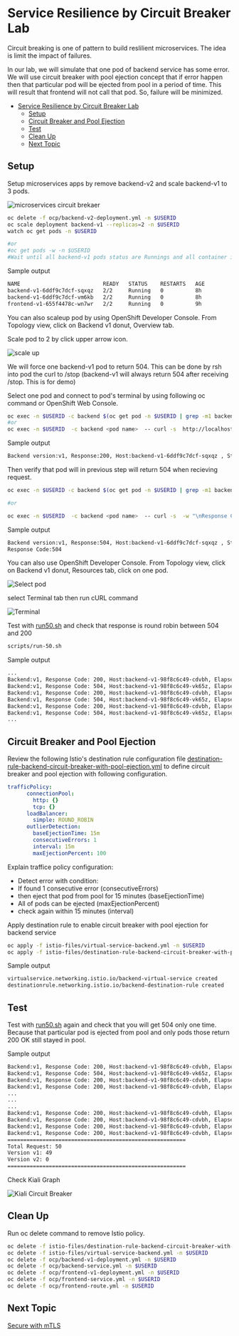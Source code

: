 # Service Resilience by Circuit Breaker Lab

Circuit breaking is one of pattern to build reslilient microservices. The idea is limit the impact of failures.

In our lab, we will simulate that one pod of backend service has some error. We will use circuit breaker with pool ejection concept that if error happen then that particular pod will be ejected from pool in a period of time. This will result that frontend will not call that pod. So, failure will be minimized.

<!-- TOC -->

- [Service Resilience by Circuit Breaker Lab](#service-resilience-by-circuit-breaker-lab)
  - [Setup](#setup)
  - [Circuit Breaker and Pool Ejection](#circuit-breaker-and-pool-ejection)
  - [Test](#test)
  - [Clean Up](#clean-up)
  - [Next Topic](#next-topic)

<!-- /TOC -->


## Setup

Setup microservices apps by remove backend-v2 and scale backend-v1 to 3 pods. 

![microservices circuit brekaer](../images/microservices-circuit-breaker.png)

```bash
oc delete -f ocp/backend-v2-deployment.yml -n $USERID
oc scale deployment backend-v1 --replicas=2 -n $USERID
watch oc get pods -n $USERID

#or 
#oc get pods -w -n $USERID
#Wait until all backend-v1 pods status are Runnings and all container in pods are ready (2/2)
```

Sample output

```bash
NAME                          READY   STATUS    RESTARTS   AGE
backend-v1-6ddf9c7dcf-sqxqz   2/2     Running   0          8h
backend-v1-6ddf9c7dcf-vm6kb   2/2     Running   0          8h
frontend-v1-655f4478c-wn7wr   2/2     Running   0          9h
```

You can also scaleup pod by using OpenShift Developer Console. From Topology view, click on Backend v1 donut, Overview tab.

Scale pod to 2 by click upper arrow icon.

![scale up](../images/openshift-dev-console-scaleup.png)

We will force one backend-v1 pod to return 504. This can be done by rsh into pod the curl to /stop (backend-v1 will always return 504 after receiving /stop. This is for demo)

Select one pod and connect to pod's terminal by using following oc command or OpenShift Web Console.

```bash
oc exec -n $USERID -c backend $(oc get pod -n $USERID | grep -m1 backend | cut -d " " -f1) -- curl -s http://localhost:8080/stop
#or
oc exec -n $USERID  -c backend <pod name>  -- curl -s  http://localhost:8080/stop
```

Sample output
```bash
Backend version:v1, Response:200, Host:backend-v1-6ddf9c7dcf-sqxqz , Status:200, Message: Liveness: false

```

Then verify that pod will in previous step will return 504 when recieving request.

```bash
oc exec -n $USERID -c backend $(oc get pod -n $USERID | grep -m1 backend | cut -d " " -f1) -- curl -s  -w "\nResponse Code:%{response_code}" http://localhost:8080

#or

oc exec -n $USERID  -c backend <pod name>  -- curl -s  -w "\nResponse Code:%{response_code}" http://localhost:8080
```

Sample output

```bash
Backend version:v1, Response:504, Host:backend-v1-6ddf9c7dcf-sqxqz , Status:504, Message: Application liveness is set to false
Response Code:504
```


You can also use OpenShift Developer Console. From Topology view, click on Backend v1 donut, Resources tab, click on one pod.

![Select pod](../images/openshift-console-pod.png)

select Terminal tab then run cURL command

![Terminal](../images/openshift-console-terminal.png)

Test with [run50.sh](../scripts/run-50.sh) and check that response is round robin between 504 and 200 

```bash
scripts/run-50.sh
```

Sample output

```bash
...
Backend:v1, Response Code: 200, Host:backend-v1-98f8c6c49-cdvbh, Elapsed Time:1.508606 sec
Backend:v1, Response Code: 504, Host:backend-v1-98f8c6c49-vk65z, Elapsed Time:0.161270 sec
Backend:v1, Response Code: 200, Host:backend-v1-98f8c6c49-cdvbh, Elapsed Time:0.367105 sec
Backend:v1, Response Code: 504, Host:backend-v1-98f8c6c49-vk65z, Elapsed Time:0.139964 sec
Backend:v1, Response Code: 200, Host:backend-v1-98f8c6c49-cdvbh, Elapsed Time:0.358144 sec
Backend:v1, Response Code: 504, Host:backend-v1-98f8c6c49-vk65z, Elapsed Time:0.148808 sec
...
```

## Circuit Breaker and Pool Ejection

Review the following Istio's destination rule configuration file [destination-rule-backend-circuit-breaker-with-pool-ejection.yml](../istio-files/destination-rule-backend-circuit-breaker-with-pool-ejection.yml)  to define circuit breaker and pool ejection with following configuration.

```yaml
trafficPolicy:
      connectionPool:
        http: {}
        tcp: {}
      loadBalancer:
        simple: ROUND_ROBIN
      outlierDetection:
        baseEjectionTime: 15m
        consecutiveErrors: 1
        interval: 15m
        maxEjectionPercent: 100
```

Explain traffice policy configuration:

- Detect error with condition:
- If found 1 consecutive error (consecutiveErrors)
- then eject that pod from pool for 15 minutes (baseEjectionTime)
- All of pods can be ejected (maxEjectionPercent)
- check again within 15 minutes (interval)

Apply destination rule to enable circuit breaker with pool ejection for backend service

```bash
oc apply -f istio-files/virtual-service-backend.yml -n $USERID
oc apply -f istio-files/destination-rule-backend-circuit-breaker-with-pool-ejection.yml -n $USERID
```

Sample output

```bash
virtualservice.networking.istio.io/backend-virtual-service created
destinationrule.networking.istio.io/backend-destination-rule created
```

## Test

Test with [run50.sh](../scripts/run-50.sh) again and check that you will get 504 only one time. Because that particular pod is ejected from pool and only pods those return 200 OK still stayed in pool.

Sample output

```bash
Backend:v1, Response Code: 200, Host:backend-v1-98f8c6c49-cdvbh, Elapsed Time:1.508682 sec
Backend:v1, Response Code: 504, Host:backend-v1-98f8c6c49-vk65z, Elapsed Time:0.174340 sec
Backend:v1, Response Code: 200, Host:backend-v1-98f8c6c49-cdvbh, Elapsed Time:0.371816 sec
Backend:v1, Response Code: 200, Host:backend-v1-98f8c6c49-cdvbh, Elapsed Time:0.366507 sec
...
...
...
Backend:v1, Response Code: 200, Host:backend-v1-98f8c6c49-cdvbh, Elapsed Time:0.362117 sec
Backend:v1, Response Code: 200, Host:backend-v1-98f8c6c49-cdvbh, Elapsed Time:0.470078 sec
Backend:v1, Response Code: 200, Host:backend-v1-98f8c6c49-cdvbh, Elapsed Time:0.363250 sec
Backend:v1, Response Code: 200, Host:backend-v1-98f8c6c49-cdvbh, Elapsed Time:0.485674 sec
========================================================
Total Request: 50
Version v1: 49
Version v2: 0
========================================================
```

Check Kiali Graph

![Kiali Circuit Breaker](../images/kiali-graph-circuit-breaker.png)

## Clean Up

Run oc delete command to remove Istio policy.

```bash
oc delete -f istio-files/destination-rule-backend-circuit-breaker-with-pool-ejection.yml -n $USERID
oc delete -f istio-files/virtual-service-backend.yml -n $USERID
oc delete -f ocp/backend-v1-deployment.yml -n $USERID
oc delete -f ocp/backend-service.yml -n $USERID
oc delete -f ocp/frontend-v1-deployment.yml -n $USERID
oc delete -f ocp/frontend-service.yml -n $USERID
oc delete -f ocp/frontend-route.yml -n $USERID
```

## Next Topic

[Secure with mTLS](./09-securing-with-mTLS.md)
